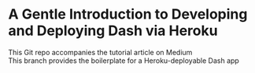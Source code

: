# A Gentle Introduction to Developing and Deploying Dash via Heroku
This Git repo accompanies the tutorial article on Medium  
This branch provides the boilerplate for a Heroku-deployable Dash app
